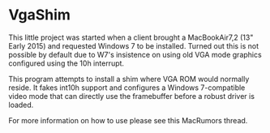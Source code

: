 # VgaShim
This little project was started when a client brought a MacBookAir7,2 (13" Early 2015) and requested Windows 7 to be installed. Turned out this is not possible by default due to W7's insistence on using old VGA mode graphics configured using the 10h interrupt. 

This program attempts to install a shim where VGA ROM would normally reside. It fakes int10h support and configures a Windows 7-compatible video mode that can directly use the framebuffer before a robust driver is loaded. 

For more information on how to use please see this MacRumors thread.